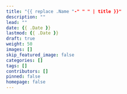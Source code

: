 ```yaml
---
title: "{{ replace .Name "-" " " | title }}"
description: ""
lead: ""
date: {{ .Date }}
lastmod: {{ .Date }}
draft: true
weight: 50
images: []
skip_featured_image: false
categories: []
tags: []
contributors: []
pinned: false
homepage: false
---
```

